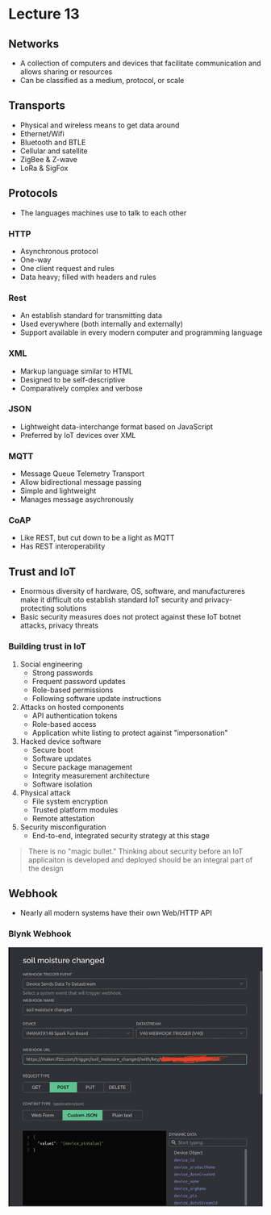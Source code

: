 # Lecture 13

## Networks

- A collection of computers and devices that facilitate communication and allows sharing or resources
- Can be classified as a medium, protocol, or scale

## Transports

- Physical and wireless means to get data around
- Ethernet/Wifi
- Bluetooth and BTLE
- Cellular and satellite
- ZigBee & Z-wave
- LoRa & SigFox

## Protocols

- The languages machines use to talk to each other

### HTTP

- Asynchronous protocol
- One-way
- One client request and rules
- Data heavy; filled with headers and rules

### Rest

- An establish standard for transmitting data
- Used everywhere (both internally and externally)
- Support available in every modern computer and programming language

### XML

- Markup language similar to HTML
- Designed to be self-descriptive
- Comparatively complex and verbose

### JSON

- Lightweight data-interchange format based on JavaScript
- Preferred by IoT devices over XML

### MQTT

- Message Queue Telemetry Transport
- Allow bidirectional message passing
- Simple and lightweight
- Manages message asychronously

### CoAP

- Like REST, but cut down to be a light as MQTT
- Has REST interoperability

## Trust and IoT

- Enormous diversity of hardware, OS, software, and manufactureres make it difficult oto establish standard IoT security and privacy-protecting solutions
- Basic security measures does not protect against these IoT botnet attacks, privacy threats

### Building trust in IoT

1) Social engineering
    - Strong passwords
    - Frequent password updates
    - Role-based permissions
    - Following software update instructions
2) Attacks on hosted components
    - API authentication tokens
    - Role-based access
    - Application white listing to protect against "impersonation"
3) Hacked device software
    - Secure boot
    - Software updates
    - Secure package management
    - Integrity measurement architecture
    - Software isolation
4) Physical attack
    - File system encryption
    - Trusted platform modules
    - Remote attestation
5) Security misconfiguration
    - End-to-end, integrated security strategy at this stage

> There is no "magic bullet." Thinking about security before an IoT applicaiton is developed and deployed should be an integral part of the design

## Webhook

- Nearly all modern systems have their own Web/HTTP API

### Blynk Webhook

![Blynk Webhook](./figures/blynk-webhook.png)
